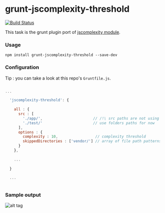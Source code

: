 # grunt-jscomplexity-threshold 

[![Build Status](https://travis-ci.org/slyg/grunt-jscomplexity-threshold.svg?branch=master)](https://travis-ci.org/slyg/grunt-jscomplexity-threshold)

This task is the grunt plugin port of [jscomplexity module](https://github.com/slyg/jscomplexity).

### Usage

`npm install grunt-jscomplexity-threshold --save-dev`

### Configuration

Tip : you can take a look at this repo's `Gruntfile.js`.

```javascript

...

  'jscomplexity-threshold': {
  
    all : {
      src : [
        './app/',                       // /!\ src paths are not using glob,
        './test/'                       // use folders paths for now
      ],
      options : {
        complexity : 10,                 // complexity threshold
        skippedDirectories : ['vendor/'] // array of file path patterns to skip
      }
    },
    
    ...
        
  }
  
  ...
      
```

### Sample output

![alt tag](https://raw.github.com/slyg/grunt-jscomplexity-threshold/master/doc/screen-failing-report.png)
